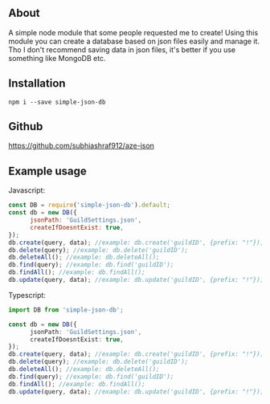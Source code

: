 ## About

A simple node module that some people requested me to create!
Using this module you can create a database based on json files easily and manage it.
Tho I don't recommend saving data in json files, it's better if you use something like MongoDB etc.

## Installation

`npm i --save simple-json-db`

## Github

https://github.com/subhiashraf912/aze-json

## Example usage

Javascript:

```js
const DB = require('simple-json-db').default;
const db = new DB({
      jsonPath: 'GuildSettings.json',
      createIfDoesntExist: true,
});
db.create(query, data); //example: db.create('guildID', {prefix: "!"});
db.delete(query); //example: db.delete('guildID');
db.deleteAll(); //example: db.deleteAll();
db.find(query); //example: db.find('guildID');
db.findAll(); //example: db.findAll();
db.update(query, data); //example: db.update('guildID', {prefix: "!"});
```

Typescript:

```ts
import DB from 'simple-json-db';

const db = new DB({
      jsonPath: 'GuildSettings.json',
      createIfDoesntExist: true,
});
db.create(query, data); //example: db.create('guildID', {prefix: "!"});
db.delete(query); //example: db.delete('guildID');
db.deleteAll(); //example: db.deleteAll();
db.find(query); //example: db.find('guildID');
db.findAll(); //example: db.findAll();
db.update(query, data); //example: db.update('guildID', {prefix: "!"});
```
